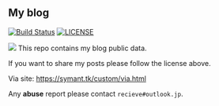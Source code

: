 ## My blog

[![Build Status](https://travis-ci.org/symant233/symant233.github.io.svg?branch=hexo)](https://travis-ci.org/symant233/symant233.github.io)  [![LICENSE](https://img.shields.io/static/v1.svg?label=license&message=CC%20BY-NC-SA%204.0&color=lightgray)](https://creativecommons.org/licenses/by-nc-sa/4.0/)  


![](https://ws2.sinaimg.cn/large/005GbN8cly1g2gd8w96e7j31740g1npd.jpg)
This repo contains my blog public data.

If you want to share my posts please follow the license above.

Via site: https://symant.tk/custom/via.html

Any **abuse** report please contact `recieve#outlook.jp`.